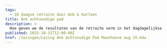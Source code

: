 ```yaml
---
tags:
  - 10 daagse retraite door Ank & Katleen
title: Ank achtvoudige pad
description: >
  Hoe geven we de resultaten van de retraite vorm in het dagdagelijkse leven?
published: 2025-10-31T12:00:00Z
href: /lezingen/Lezing Ank Achtvoudige Pad Maanhoeve aug 25.m4a
---
```

